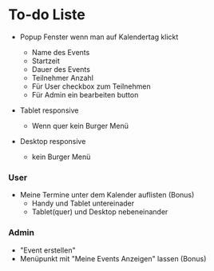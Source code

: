 # To-do Liste
- Popup Fenster wenn man auf Kalendertag klickt
  - Name des Events
  - Startzeit
  - Dauer des Events
  - Teilnehmer Anzahl
  - Für User checkbox zum Teilnehmen
  - Für Admin ein bearbeiten button

- Tablet responsive
  - Wenn quer kein Burger Menü
- Desktop responsive
  - kein Burger Menü



### User
- Meine Termine unter dem Kalender auflisten (Bonus)
  - Handy und Tablet untereinader
  - Tablet(quer) und Desktop nebeneinander

### Admin
- "Event erstellen"
- Menüpunkt mit "Meine Events Anzeigen" lassen (Bonus)